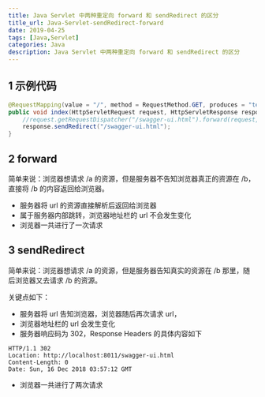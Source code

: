 ```yaml
---
title: Java Servlet 中两种重定向 forward 和 sendRedirect 的区分
title_url: Java-Servlet-sendRedirect-forward
date: 2019-04-25
tags: [Java,Servlet]
categories: Java
description: Java Servlet 中两种重定向 forward 和 sendRedirect 的区分
---
```


## 1 示例代码

```java
@RequestMapping(value = "/", method = RequestMethod.GET, produces = "text/plain;charset=UTF-8")
public void index(HttpServletRequest request, HttpServletResponse response) throws Exception {
    //request.getRequestDispatcher("/swagger-ui.html").forward(request, response);
    response.sendRedirect("/swagger-ui.html");
}
```

## 2 forward

简单来说：浏览器想请求 /a 的资源，但是服务器不告知浏览器真正的资源在 /b，直接将 /b 的内容返回给浏览器。

- 服务器将 url 的资源直接解析后返回给浏览器
- 属于服务器内部跳转，浏览器地址栏的 url 不会发生变化
- 浏览器一共进行了一次请求

## 3 sendRedirect

简单来说：浏览器想请求 /a 的资源，但是服务器告知真实的资源在 /b 那里，随后浏览器又去请求 /b 的资源。

关键点如下：

- 服务器将 url 告知浏览器，浏览器随后再次请求 url，
- 浏览器地址栏的 url 会发生变化
- 服务器响应码为 302，Response Headers 的具体内容如下

```
HTTP/1.1 302
Location: http://localhost:8011/swagger-ui.html
Content-Length: 0
Date: Sun, 16 Dec 2018 03:57:12 GMT
```

- 浏览器一共进行了两次请求